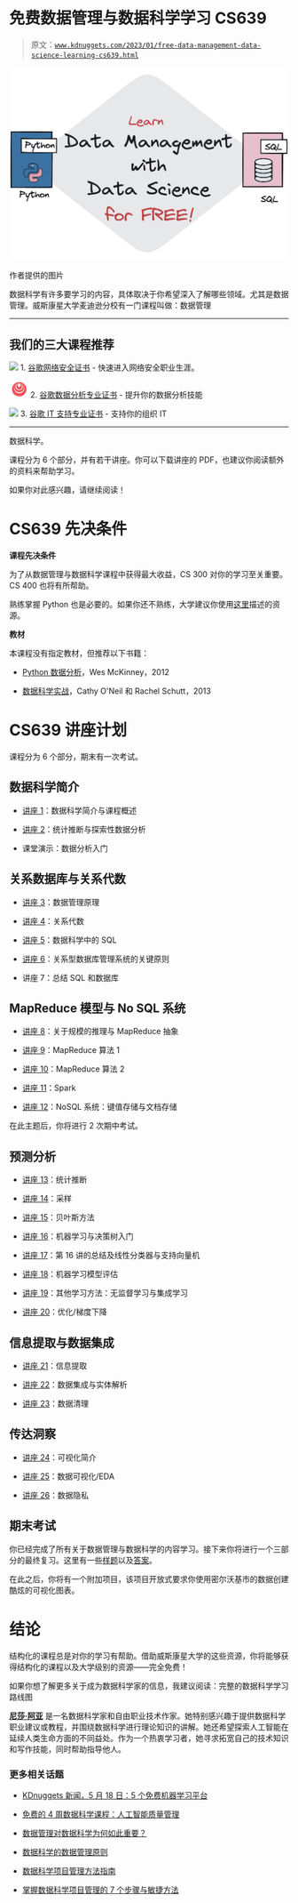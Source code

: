 # 免费数据管理与数据科学学习 CS639

> 原文：[`www.kdnuggets.com/2023/01/free-data-management-data-science-learning-cs639.html`](https://www.kdnuggets.com/2023/01/free-data-management-data-science-learning-cs639.html)

![免费数据管理与数据科学学习 CS639](img/834ded1680c17fa68d62508cd9d56511.png)

作者提供的图片

数据科学有许多要学习的内容，具体取决于你希望深入了解哪些领域。尤其是数据管理。威斯康星大学麦迪逊分校有一门课程叫做：数据管理

* * *

## 我们的三大课程推荐

![](img/0244c01ba9267c002ef39d4907e0b8fb.png) 1\. [谷歌网络安全证书](https://www.kdnuggets.com/google-cybersecurity) - 快速进入网络安全职业生涯。

![](img/e225c49c3c91745821c8c0368bf04711.png) 2\. [谷歌数据分析专业证书](https://www.kdnuggets.com/google-data-analytics) - 提升你的数据分析技能

![](img/0244c01ba9267c002ef39d4907e0b8fb.png) 3\. [谷歌 IT 支持专业证书](https://www.kdnuggets.com/google-itsupport) - 支持你的组织 IT

* * *

数据科学。

课程分为 6 个部分，并有若干讲座。你可以下载讲座的 PDF，也建议你阅读额外的资料来帮助学习。

如果你对此感兴趣，请继续阅读！

# CS639 先决条件

**课程先决条件**

为了从数据管理与数据科学课程中获得最大收益，CS 300 对你的学习至关重要。CS 400 也将有所帮助。

熟练掌握 Python 也是必要的。如果你还不熟练，大学建议你使用[这里](https://docs.python-guide.org/intro/learning/)描述的资源。

**教材**

本课程没有指定教材，但推荐以下书籍：

+   [Python 数据分析](http://proquest.safaribooksonline.com/book/programming/python/9781449323592)，Wes McKinney，2012

+   [数据科学实战](http://proquest.safaribooksonline.com/book/databases/9781449363871)，Cathy O'Neil 和 Rachel Schutt，2013

# CS639 讲座计划

课程分为 6 个部分，期末有一次考试。

## 数据科学简介

+   [讲座 1](https://thodrek.github.io/cs639_spring19/lectures/lecture-1/Lecture_1_Intro.pptx)：数据科学简介与课程概述

+   [讲座 2](https://thodrek.github.io/cs639_spring19/lectures/lecture-2/Lecture_2_Stats.pptx)：统计推断与探索性数据分析

+   课堂演示：数据分析入门

## 关系数据库与关系代数

+   [讲座 3](https://thodrek.github.io/cs639_spring19/lectures/lecture-3/Lecture_3_PDM.pptx)：数据管理原理

+   [讲座 4](https://thodrek.github.io/cs639_spring19/lectures/lecture-4/Lecture_4_RA.pptx)：关系代数

+   [讲座 5](https://thodrek.github.io/cs639_spring19/lectures/lecture-5/Lecture_5_SQL.pptx)：数据科学中的 SQL

+   [讲座 6](https://thodrek.github.io/cs639_spring19/lectures/lecture-6-7/Lecture_6_Princ.pptx)：关系型数据库管理系统的关键原则

+   讲座 7：总结 SQL 和数据库

## MapReduce 模型与 No SQL 系统

+   [讲座 8](https://thodrek.github.io/cs639_spring19/lectures/lecture-8/Lecture_8_MR.pptx)：关于规模的推理与 MapReduce 抽象

+   [讲座 9](https://thodrek.github.io/cs639_spring19/lectures/lecture-9/Lecture_9_MR_Algs1.pptx)：MapReduce 算法 1

+   [讲座 10](https://thodrek.github.io/cs639_spring19/lectures/lecture-10/Lecture_10_MR_Algs2.pptx)：MapReduce 算法 2

+   [讲座 11](https://thodrek.github.io/cs639_spring19/lectures/lecture-11/Lecture_11_Spark.pptx)：Spark

+   [讲座 12](https://thodrek.github.io/cs639_spring19/lectures/lecture-12/Lecture_12_KV.pptx)：NoSQL 系统：键值存储与文档存储

在此主题后，你将进行 2 次期中考试。

## 预测分析

+   [讲座 13](https://thodrek.github.io/cs639_spring19/lectures/lecture-13/Lecture_13_SI.pptx)：统计推断

+   [讲座 14](https://thodrek.github.io/cs639_spring19/lectures/lecture-14/Lecture_14_S.pptx)：采样

+   [讲座 15](https://thodrek.github.io/cs639_spring19/lectures/lecture-15/Lecture_15_BM.pptx)：贝叶斯方法

+   [讲座 16](https://thodrek.github.io/cs639_spring19/lectures/lecture-16/Lecture_16_ML_DT.pptx)：机器学习与决策树入门

+   [讲座 17](https://thodrek.github.io/cs639_spring19/lectures/lecture-17/Lecture_17_ML_supp.pptx)：第 16 讲的总结及线性分类器与支持向量机

+   [讲座 18](https://thodrek.github.io/cs639_spring19/lectures/lecture-18/Lecture_18_Eval_ML.pptx)：机器学习模型评估

+   [讲座 19](https://thodrek.github.io/cs639_spring19/lectures/lecture-19/Lecture_19_UN_EN.pptx)：其他学习方法：无监督学习与集成学习

+   [讲座 20](https://thodrek.github.io/cs639_spring19/lectures/lecture-20/Lecture_20_opt.pptx)：优化/梯度下降

## 信息提取与数据集成

+   [讲座 21](https://thodrek.github.io/cs639_spring19/lectures/lecture-21/Lecture_21_IE.pptx)：信息提取

+   [讲座 22](https://thodrek.github.io/cs639_spring19/lectures/lecture-22/Lecture_22_ER.pptx)：数据集成与实体解析

+   [讲座 23](https://thodrek.github.io/cs639_spring19/lectures/lecture-23/Lecture_23_cleaning.pptx)：数据清理

## 传达洞察

+   [讲座 24](https://thodrek.github.io/cs639_spring19/lectures/lecture-24/Lecture_24_viz.pptx)：可视化简介

+   [讲座 25](https://thodrek.github.io/cs639_spring19/lectures/lecture-25/Lecture_25_EDA.pptx)：数据可视化/EDA

+   [讲座 26](https://thodrek.github.io/cs639_spring19/lectures/lecture-26/Lecture_26_DP.pptx)：数据隐私

## 期末考试

你已经完成了所有关于数据管理与数据科学的内容学习。接下来你将进行一个三部分的最终复习。这里有一些[样题](https://thodrek.github.io/cs639_spring19/lectures/final-review/CS639%E2%80%93Final_Practice_Questions.docx)以及[答案](https://thodrek.github.io/cs639_spring19/lectures/final-review/CS639%E2%80%93Final_Practice_Questions_sol.docx)。

在此之后，你将有一个附加项目，该项目开放式要求你使用密尔沃基市的数据创建酷炫的可视化图表。

# 结论

结构化的课程总是对你的学习有帮助。借助威斯康星大学的这些资源，你将能够获得结构化的课程以及大学级别的资源——完全免费！

如果你想了解更多关于成为数据科学家的信息，我建议阅读：完整的数据科学学习路线图

**[尼莎·阿亚](https://www.linkedin.com/in/nisha-arya-ahmed/)** 是一名数据科学家和自由职业技术作家。她特别感兴趣于提供数据科学职业建议或教程，并围绕数据科学进行理论知识的讲解。她还希望探索人工智能在延续人类生命方面的不同益处。作为一个热衷学习者，她寻求拓宽自己的技术知识和写作技能，同时帮助指导他人。

### 更多相关话题

+   [KDnuggets 新闻，5 月 18 日：5 个免费机器学习平台](https://www.kdnuggets.com/2022/n20.html)

+   [免费的 4 周数据科学课程：人工智能质量管理](https://www.kdnuggets.com/2022/02/truera-free-4-week-data-science-course-ai-quality-management.html)

+   [数据管理对数据科学为何如此重要？](https://www.kdnuggets.com/2022/08/data-management-important-data-science.html)

+   [数据科学的数据管理原则](https://www.kdnuggets.com/data-management-principles-for-data-science)

+   [数据科学项目管理方法指南](https://www.kdnuggets.com/2023/07/guide-data-science-project-management-methodologies.html)

+   [掌握数据科学项目管理的 7 个步骤与敏捷方法](https://www.kdnuggets.com/2023/07/7-steps-mastering-data-science-project-management-agile.html)
